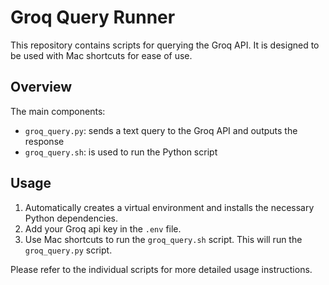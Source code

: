 # Groq Query Runner

This repository contains scripts for querying the Groq API. It is designed to be used with Mac shortcuts for ease of use.


## Overview

The main components:

- `groq_query.py`: sends a text query to the Groq API and outputs the response
- `groq_query.sh`: is used to run the Python script

## Usage

1. Automatically creates a virtual environment and installs the necessary Python dependencies.
2. Add your Groq api key in the `.env` file.
3. Use Mac shortcuts to run the `groq_query.sh` script. This will run the `groq_query.py` script.

Please refer to the individual scripts for more detailed usage instructions.